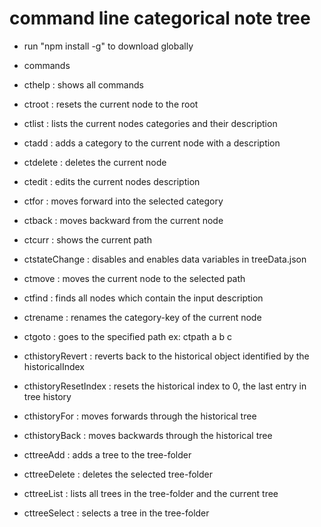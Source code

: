 # command line categorical note tree

- run "npm install -g" to download globally
 
- commands
- cthelp : shows all commands
- ctroot : resets the current node to the root
- ctlist : lists the current nodes categories and their description
- ctadd <category> <description> : adds a category to the current node with a description
- ctdelete : deletes the current node
- ctedit <description> : edits the current nodes description
- ctfor <category> : moves forward into the selected category
- ctback : moves backward from the current node
- ctcurr : shows the current path
- ctstateChange <variable> : disables and enables data variables in treeData.json
- ctmove <path> : moves the current node to the selected path
- ctfind <description> : finds all nodes which contain the input description
- ctrename <name> : renames the category-key of the current node
- ctgoto <path> : goes to the specified path ex: ctpath a b c
  
- cthistoryRevert : reverts back to the historical object identified by the historicalIndex
- cthistoryResetIndex : resets the historical index to 0, the last entry in tree history
- cthistoryFor : moves forwards through the historical tree
- cthistoryBack : moves backwards through the historical tree
  
- cttreeAdd <folder-name> : adds a tree to the tree-folder
- cttreeDelete : deletes the selected tree-folder
- cttreeList : lists all trees in the tree-folder and the current tree
- cttreeSelect <folder-name> : selects a tree in the tree-folder
